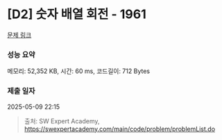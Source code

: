 # [D2] 숫자 배열 회전 - 1961 

[문제 링크](https://swexpertacademy.com/main/code/problem/problemDetail.do?contestProbId=AV5Pq-OKAVYDFAUq) 

### 성능 요약

메모리: 52,352 KB, 시간: 60 ms, 코드길이: 712 Bytes

### 제출 일자

2025-05-09 22:15



> 출처: SW Expert Academy, https://swexpertacademy.com/main/code/problem/problemList.do